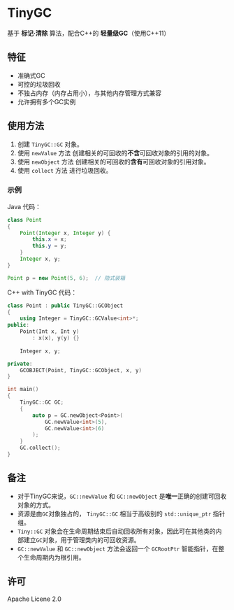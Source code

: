 ﻿# TinyGC

基于 **标记·清除** 算法，配合C++的 **轻量级GC**（使用C++11）

## 特征

- 准确式GC
- 可控的垃圾回收
- 不独占内存（内存占用小），与其他内存管理方式兼容
- 允许拥有多个GC实例

## 使用方法

1. 创建 `TinyGC::GC` 对象。
2. 使用 `newValue` 方法 创建相关的可回收的**不含**可回收对象的引用的对象。
3. 使用 `newObject` 方法 创建相关的可回收的**含有**可回收对象的引用对象。
4. 使用 `collect` 方法 进行垃圾回收。

### 示例

Java 代码：

```Java
class Point
{
    Point(Integer x, Integer y) {
        this.x = x;
        this.y = y;
    }
    Integer x, y;
}

Point p = new Point(5, 6);  // 隐式装箱
```

C++ with TinyGC 代码：

```C++
class Point : public TinyGC::GCObject
{
    using Integer = TinyGC::GCValue<int>*;
public:
    Point(Int x, Int y)
        : x(x), y(y) {}
    
    Integer x, y;

private:
    GCOBJECT(Point, TinyGC::GCObject, x, y)
}

int main()
{
    TinyGC::GC GC;
    {
        auto p = GC.newObject<Point>(
            GC.newValue<int>(5),
            GC.newValue<int>(6)
        );
    }
    GC.collect();
}
```


## 备注

- 对于TinyGC来说，`GC::newValue` 和 `GC::newObject` 是**唯一**正确的创建可回收对象的方式。
- 资源是由`GC`对象独占的， `TinyGC::GC` 相当于高级别的 `std::unique_ptr` 指针组。
- `Tiny::GC` 对象会在生命周期结束后自动回收所有对象，因此可在其他类的内部建立`GC`对象，用于管理类内的可回收资源。
- `GC::newValue` 和 `GC::newObject`  方法会返回一个 `GCRootPtr` 智能指针，在整个生命周期内为根引用。


## 许可

Apache Licene 2.0